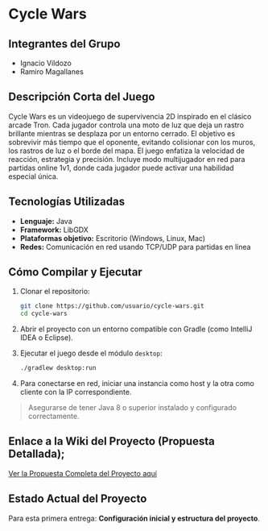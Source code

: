 # Cycle Wars

## Integrantes del Grupo
- Ignacio Vildozo
- Ramiro Magallanes

## Descripción Corta del Juego
Cycle Wars es un videojuego de supervivencia 2D inspirado en el clásico arcade Tron. Cada jugador controla una moto de luz que deja un rastro brillante mientras se desplaza por un entorno cerrado. El objetivo es sobrevivir más tiempo que el oponente, evitando colisionar con los muros, los rastros de luz o el borde del mapa. El juego enfatiza la velocidad de reacción, estrategia y precisión. Incluye modo multijugador en red para partidas online 1v1, donde cada jugador puede activar una habilidad especial única.

## Tecnologías Utilizadas
- **Lenguaje:** Java
- **Framework:** LibGDX
- **Plataformas objetivo:** Escritorio (Windows, Linux, Mac)
- **Redes:** Comunicación en red usando TCP/UDP para partidas en línea

## Cómo Compilar y Ejecutar
1. Clonar el repositorio:
   ```bash
   git clone https://github.com/usuario/cycle-wars.git
   cd cycle-wars
   ```

2. Abrir el proyecto con un entorno compatible con Gradle (como IntelliJ IDEA o Eclipse).

3. Ejecutar el juego desde el módulo `desktop`:
   ```bash
   ./gradlew desktop:run
   ```

4. Para conectarse en red, iniciar una instancia como host y la otra como cliente con la IP correspondiente.

> Asegurarse de tener Java 8 o superior instalado y configurado correctamente.

## Enlace a la Wiki del Proyecto (Propuesta Detallada);
[Ver la Propuesta Completa del Proyecto aquí](https://github.com/nachoLuro25/proyecto-final-tp.wiki.git)


## Estado Actual del Proyecto
Para esta primera entrega: **Configuración inicial y estructura del proyecto**.
